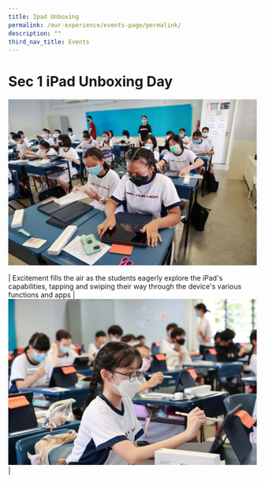 ```yaml
---
title: Ipad Unboxing
permalink: /our-experience/events-page/permalink/
description: ""
third_nav_title: Events
---
```

# Sec 1 iPad Unboxing Day

![](/images/Sec%201%20iPad%20Unboxing%20(24)%20-%20Edited.png)



| Excitement fills the air as the students eagerly explore the iPad's capabilities, tapping and swiping their way through the device's various functions and apps | ![](/images/Sec%201%20iPad%20Unboxing%20(115)%20edited.jpg) | 

